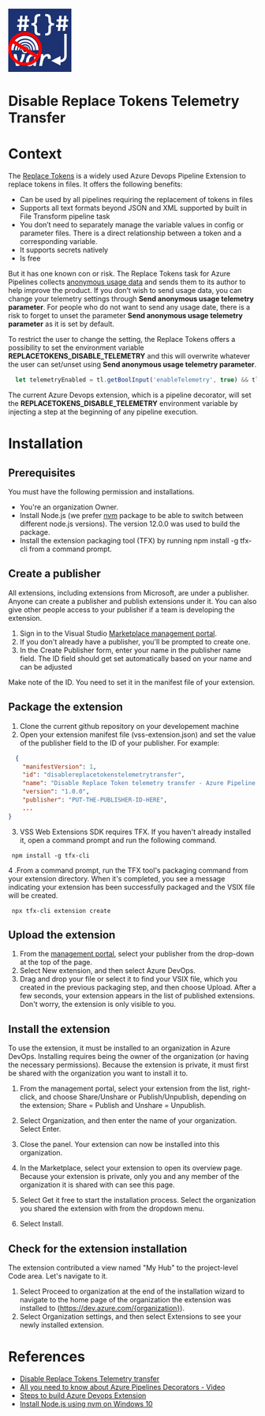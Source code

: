 ![Icon](images/extension-icon.png)

# Disable Replace Tokens Telemetry Transfer

# Context

The [Replace Tokens](https://marketplace.visualstudio.com/items?itemName=qetza.replacetokens) is a widely used Azure Devops Pipeline Extension to replace tokens in files. It offers the following benefits:
- Can be used by all pipelines requiring the replacement of tokens in files
- Supports all text formats beyond JSON and XML supported by built in File Transform pipeline task
- You don’t need to separately manage the variable values in config or parameter files. There is a direct relationship between a token and a corresponding variable.
- It supports secrets natively
- Is free

But it has one known con or risk. The Replace Tokens task for Azure Pipelines collects [anonymous usage data](https://github.com/qetza/vsts-replacetokens-task/issues/181) and sends them to its author to help improve the product.  If you don’t wish to send usage data, you can change your telemetry settings through **Send anonymous usage telemetry parameter**. For people who do not want to send any usage date, there is a risk to forget to unset the parameter **Send anonymous usage telemetry parameter** as it is set by default. 

To restrict the user to change the setting, the Replace Tokens offers a possibility to set the environment variable **REPLACETOKENS_DISABLE_TELEMETRY** and this will overwrite whatever the user can set/unset using **Send anonymous usage telemetry parameter**.

```typescript
  let telemetryEnabled = tl.getBoolInput('enableTelemetry', true) && tl.getVariable('REPLACETOKENS_DISABLE_TELEMETRY') !== 'true';
```

The current Azure Devops extension, which is a pipeline decorator, will set the **REPLACETOKENS_DISABLE_TELEMETRY** environment variable by injecting a step at the beginning of any pipeline execution.

# Installation

## Prerequisites

You must have the following permission and installations.

- You're an organization Owner.
- Install Node.js (we prefer [nvm](https://dev.to/skaytech/how-to-install-node-version-manager-nvm-for-windows-10-4nbi) package to be able to switch between different node.js versions). The version 12.0.0 was used to build the package.
- Install the extension packaging tool (TFX) by running npm install -g tfx-cli from a command prompt.

## Create a publisher

All extensions, including extensions from Microsoft, are under a publisher. Anyone can create a publisher and publish extensions under it. You can also give other people access to your publisher if a team is developing the extension.

1. Sign in to the Visual Studio [Marketplace management portal](https://aka.ms/vsmarketplace-manage).
2. If you don't already have a publisher, you'll be prompted to create one.
3. In the Create Publisher form, enter your name in the publisher name field. The ID field should get set automatically based on your name and can be adjusted

Make note of the ID. You need to set it in the manifest file of your extension.

## Package the extension

1. Clone the current github repository on your developement machine
2. Open your extension manifest file (vss-extension.json) and set the value of the publisher field to the ID of your publisher. For example:
```json
  {
    "manifestVersion": 1,
    "id": "disablereplacetokenstelemetrytransfer",
    "name": "Disable Replace Token telemetry transfer - Azure Pipeline Extension - Build & Release Pipelines Decorator PRE",
    "version": "1.0.0",
    "publisher": "PUT-THE-PUBLISHER-ID-HERE",
    ...
}
```
3. VSS Web Extensions SDK requires TFX. If you haven't already installed it, open a command prompt and run the following command.
```
 npm install -g tfx-cli
```
4 .From a command prompt, run the TFX tool's packaging command from your extension directory. When it's completed, you see a message indicating your extension has been successfully packaged and the VSIX file will be created.
```
 npx tfx-cli extension create
```

## Upload the extension

1. From the [management portal](https://aka.ms/vsmarketplace-manage), select your publisher from the drop-down at the top of the page.
2. Select New extension, and then select Azure DevOps.
3. Drag and drop your file or select it to find your VSIX file, which you created in the previous packaging step, and then choose Upload. After a few seconds, your extension appears in the list of published extensions. Don't worry, the extension is only visible to you.

## Install the extension

To use the extension, it must be installed to an organization in Azure DevOps. Installing requires being the owner of the organization (or having the necessary permissions). Because the extension is private, it must first be shared with the organization you want to install it to.

1. From the management portal, select your extension from the list, right-click, and choose Share/Unshare or Publish/Unpublish, depending on the extension; Share = Publish and Unshare = Unpublish.

2. Select Organization, and then enter the name of your organization. Select Enter.
3. Close the panel. Your extension can now be installed into this organization.
4. In the Marketplace, select your extension to open its overview page. Because your extension is private, only you and any member of the organization it is shared with can see this page.
5. Select Get it free to start the installation process. Select the organization you shared the extension with from the dropdown menu.
6. Select Install.

## Check for the extension installation

The extension contributed a view named "My Hub" to the project-level Code area. Let's navigate to it.

1. Select Proceed to organization at the end of the installation wizard to navigate to the home page of the organization the extension was installed to (https://dev.azure.com/{organization}).
2. Select Organization settings, and then select Extensions to see your newly installed extension.

# References

- [Disable Replace Tokens Telemetry transfer](https://github.com/qetza/vsts-replacetokens-task/issues/181)
- [All you need to know about Azure Pipelines Decorators - Video](https://www.youtube.com/watch?v=1l-UAjdrSsM)
- [Steps to build Azure Devops Extension](https://docs.microsoft.com/en-us/azure/devops/extend/get-started/node?view=azure-devops#prerequisites)
- [Install Node.js using nvm on Windows 10](https://dev.to/skaytech/how-to-install-node-version-manager-nvm-for-windows-10-4nbi)





